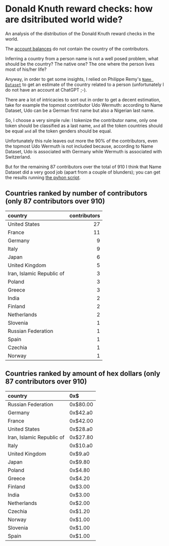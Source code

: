 # Donald Knuth reward checks: how are dsitributed world wide?

An analysis of the distribution of the Donald Knuth reward checks in the world.

The [account balances](https://www-cs-faculty.stanford.edu/~knuth/boss.html) do not contain the country of the contributors.

Inferring a country from a person name is not a well posed problem, what should be the country? The native one? The one where the person lives most of his/her life?

Anyway, in order to get some insights, I relied on Philippe Remy's [`Name Dataset`](https://github.com/philipperemy/name-dataset) to get an estimate of the country related to a person (unfortunately I do not have an account at ChatGPT ;-).

There are a lot of intricacies to sort out in order to get a decent estimation, take for example the topmost contributor Udo Wermuth: according to Name Dataset, Udo can be a German first name but also a Nigerian last name.

So, I choose a very simple rule: I tokenize the contributor name, only one token should be classified as a last name, `and` all the token countries should be equal `and` all the token genders should be equal.

Unfortunately this rule leaves out more the 90% of the contributors, even the topmost Udo Wermuth is not included because, according to Name Dataset, Udo is associated with Germany while Wermuth is associated with Switzerland.

But for the remaining 87 contributors over the total of 910 I think that Name Dataset did a very good job (apart from a couple of blunders); you can get the results running [the pyhon script](./knuth_reward_check.py).




## Countries ranked by number of contributors (only 87 contributors over 910)

| country                   | contributors |
|:--------------------------|----------:|
| United States             |        27 |
| France                    |        11 |
| Germany                   |         9 |
| Italy                     |         9 |
| Japan                     |         6 |
| United Kingdom            |         5 |
| Iran, Islamic Republic of |         3 |
| Poland                    |         3 |
| Greece                    |         3 |
| India                     |         2 |
| Finland                   |         2 |
| Netherlands               |         2 |
| Slovenia                  |         1 |
| Russian Federation        |         1 |
| Spain                     |         1 |
| Czechia                   |         1 |
| Norway                    |         1 |

## Countries ranked by amount of hex dollars (only 87 contributors over 910)

| country                   | 0x$      |
|:--------------------------|:---------|
| Russian Federation        | 0x$80.00 |
| Germany                   | 0x$42.a0 |
| France                    | 0x$42.00 |
| United States             | 0x$28.a0 |
| Iran, Islamic Republic of | 0x$27.80 |
| Italy                     | 0x$10.a0 |
| United Kingdom            | 0x$9.a0  |
| Japan                     | 0x$9.80  |
| Poland                    | 0x$4.80  |
| Greece                    | 0x$4.20  |
| Finland                   | 0x$3.00  |
| India                     | 0x$3.00  |
| Netherlands               | 0x$2.00  |
| Czechia                   | 0x$1.20  |
| Norway                    | 0x$1.00  |
| Slovenia                  | 0x$1.00  |
| Spain                     | 0x$1.00  |